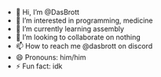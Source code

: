 - 👋 Hi, I’m @DasBrott
- 👀 I’m interested in programming, medicine
- 🌱 I’m currently learning assembly
- 💞️ I’m looking to collaborate on nothing
- 📫 How to reach me @dasbrott on discord
- 😄 Pronouns: him/him
- ⚡ Fun fact: idk

<!---
DasBrott/DasBrott is a ✨ special ✨ repository because its `README.md` (this file) appears on your GitHub profile.
You can click the Preview link to take a look at your changes.
--->

